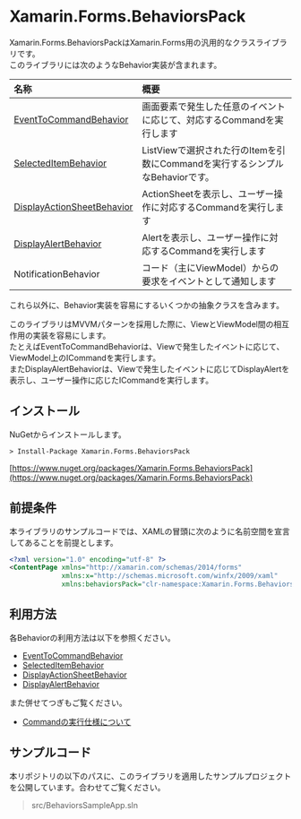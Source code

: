 # Xamarin.Forms.BehaviorsPack

Xamarin.Forms.BehaviorsPackはXamarin.Forms用の汎用的なクラスライブラリです。  
このライブラリには次のようなBehavior実装が含まれます。  

|名称|概要|
|:--|:--|
|[EventToCommandBehavior](docs/EventToCommandBehavior-ja.md)|画面要素で発生した任意のイベントに応じて、対応するCommandを実行します|
|[SelectedItemBehavior](docs/SelectedItemBehavior-ja.md)|ListViewで選択された行のItemを引数にCommandを実行するシンプルなBehaviorです。|
|[DisplayActionSheetBehavior](docs/DisplayActionSheetBehavior-ja.md)|ActionSheetを表示し、ユーザー操作に対応するCommandを実行します|
|[DisplayAlertBehavior](docs/DisplayAlertBehavior-ja.md)|Alertを表示し、ユーザー操作に対応するCommandを実行します|
|NotificationBehavior|コード（主にViewModel）からの要求をイベントとして通知します|

これら以外に、Behavior実装を容易にするいくつかの抽象クラスを含みます。  

このライブラリはMVVMパターンを採用した際に、ViewとViewModel間の相互作用の実装を容易にします。  
たとえばEventToCommandBehaviorは、Viewで発生したイベントに応じて、ViewModel上のICommandを実行します。  
またDisplayAlertBehaviorは、Viewで発生したイベントに応じてDisplayAlertを表示し、ユーザー操作に応じたICommandを実行します。    

## インストール  

NuGetからインストールします。  

```
> Install-Package Xamarin.Forms.BehaviorsPack
```

[https://www.nuget.org/packages/Xamarin.Forms.BehaviorsPack](https://www.nuget.org/packages/Xamarin.Forms.BehaviorsPack)

## 前提条件  

本ライブラリのサンプルコードでは、XAMLの冒頭に次のように名前空間を宣言してあることを前提とします。  

```xml
<?xml version="1.0" encoding="utf-8" ?>
<ContentPage xmlns="http://xamarin.com/schemas/2014/forms"
             xmlns:x="http://schemas.microsoft.com/winfx/2009/xaml"
             xmlns:behaviorsPack="clr-namespace:Xamarin.Forms.BehaviorsPack;assembly=Xamarin.Forms.BehaviorsPack"
```

## 利用方法  

各Behaviorの利用方法は以下を参照ください。  

* [EventToCommandBehavior](docs/EventToCommandBehavior-ja.md)  
* [SelectedItemBehavior](docs/SelectedItemBehavior-ja.md)  
* [DisplayActionSheetBehavior](docs/DisplayActionSheetBehavior-ja.md)  
* [DisplayAlertBehavior](docs/DisplayAlertBehavior-ja.md)

また併せてつぎもご覧ください。  

* [Commandの実行仕様について](docs/CommandExecutionSpecifation-ja.md)  

## サンプルコード

本リポジトリの以下のパスに、このライブラリを適用したサンプルプロジェクトを公開しています。合わせてご覧ください。

> src/BehaviorsSampleApp.sln
